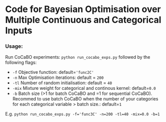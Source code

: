 # Code for Bayesian Optimisation over Multiple Continuous and Categorical Inputs

### Usage:
Run CoCaBO experiments: `python run_cocabo_exps.py` followed by the following flags:
  * `-f` Objective function: default=`'func2C'`
  * `-n` Max Optimisation iterations: default = `200`
  * `-tl` Number of random initialisation: default = `40`
  * `-mix` Mixture weight for categorical and continous kernel: default=`0.0`
  * `-b` Batch size (>1 for batch CoCaBO and =1 for sequential CoCaBO). Recommed to use batch CoCaBO when the number of your categories for each categorical variable > batch size.: default=`1`
 
  E.g. `python run_cocabo_exps.py -f='func3C' -n=200 -tl=40 -mix=0.0 -b=1`
  